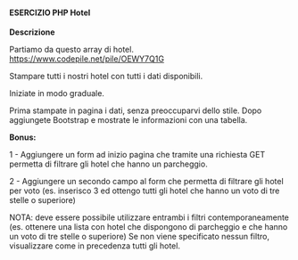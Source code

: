 #### ESERCIZIO PHP Hotel

**Descrizione**

Partiamo da questo array di hotel. https://www.codepile.net/pile/OEWY7Q1G

Stampare tutti i nostri hotel con tutti i dati disponibili.

Iniziate in modo graduale.

Prima stampate in pagina i dati, senza preoccuparvi dello stile.
Dopo aggiungete Bootstrap e mostrate le informazioni con una tabella.

**Bonus:**

1 - Aggiungere un form ad inizio pagina che tramite una richiesta GET permetta di filtrare gli hotel che hanno un parcheggio.

2 - Aggiungere un secondo campo al form che permetta di filtrare gli hotel per voto (es. inserisco 3 ed ottengo tutti gli hotel che hanno un voto di tre stelle o superiore)

NOTA: deve essere possibile utilizzare entrambi i filtri contemporaneamente (es. ottenere una lista con hotel che dispongono di parcheggio e che hanno un voto di tre stelle o superiore)
Se non viene specificato nessun filtro, visualizzare come in precedenza tutti gli hotel.